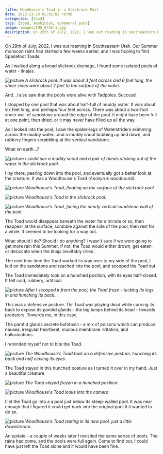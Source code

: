 ```yaml
---
title: Woodhouse's Toad in a Slickrock Pool
date: 2022-11-28 02:02:02 +0700
categories: [toad]
tags: [toad, amphibian, ephemeral pool]
image: images/IMG_0726-1.jpg
description: On 29th of July, 2022, I was out roaming in Southeastern Utah. Our Summer monsoon rains had started a few weeks earlier, and I was hoping to find Spadefoot Toads. As I walked along a broad slickrock drainage, I found…
---
```


On 29th of July, 2022, I was out roaming in Southeastern Utah. Our Summer monsoon rains had started a few weeks earlier, and I was hoping to find Spadefoot Toads.

As I walked along a broad slickrock drainage, I found some isolated pools of water - tinajas.

![picture](images/IMG_0809.jpg)
*A slickrock pool. It was about 3 feet across and 6 feet long, the sheer sides were about 2 feet to the surface of the water.*

And...I also saw that the pools were alive with Tadpoles. Success!

I stopped by one pool that was about half-full of muddy water. It was about six feet long, and perhaps four feet across. There was about a two-foot sheer wall of sandstone around the edge of the pool. It might have been full at one point, then dried, or it may never have filled up all the way.

As I looked into the pool, I saw the spider-legs of Waterstriders skimming across the muddy water…and a muddy snout bobbing up and down, and rubbery fingers scrabbling at the vertical sandstone.

What on earth...?

![picture](images/IMG_0672-1.jpg)
*I could see a muddy snout and a pair of hands sticking out of the water in the slickrock pool.*

I lay there, peering down into the pool, and eventually got a better look at the creature. It was a Woodhouse's Toad (_Anaxyrus woodhousii_).

![picture](images/IMG_0685.jpg)
*Woodhouse's Toad, floating on the surface of the slickrock pool*

![picture](images/IMG_0684.jpg)
*Woodhouse's Toad in the slickrock pool.*

![picture](images/IMG_0680_01.jpg)
*Woodhouse's Toad, facing the nearly vertical sandstone wall of the pool*

The Toad would disappear beneath the water for a minute or so, then reappear at the surface, scrabble against the side of the pool, then rest for a while. It seemed to be looking for a way out.

What should I do? Should I do anything? I wasn't sure if we were going to get more rain this Summer. If not, the Toad would either drown, get eaten, or desiccate when the tinaja inevitably dried.

The next time time the Toad worked its way over to my side of the pool, I laid on the sandstone and reached into the pool, and scooped the Toad out.

The Toad immediately took on a hunched position, with its eyes half-closed. It felt cold, rubbery, artificial.

![picture](images/IMG_0712.jpg)
*After I scooped it from the pool, the Toad froze - tucking its legs in and hunching its back.*

This was a defensive posture. Thr Toad was playing dead while curving its back to expose its parotid glands - the big lumps behind its head - towards predators. Towards me, in this case.

The parotid glands secrete bufotoxin - a mix of poisons which can produce nausea, irregular heartbeat, mucous membrane irritation, and hallucinations.

I reminded myself not to bite the Toad.

![picture](images/IMG_0720.jpg)
*The Woodhouse's Toad took on a defensive posture, hunching its back and half closing its eyes.*

The Toad stayed in this hunched posture as I turned it over in my hand. Just a beautiful creature.

![picture](images/IMG_0719.jpg)
*The Toad stayed frozen in a hunched position.*

![picture](images/IMG_0726-1.jpg)
*Woodhouse's Toad looks into the camera*

I let the Toad go into a a pool just below its steep-walled pool. It was near enough that I figured it could get back into the original pool if it wanted to do so.

![picture](images/IMG_0739.jpg)
*Woodhouse's Toad resting in its new pool, just a little downstream.*

An update - a couple of weeks later I revisited the same series of pools. The rains had come, and the pools were full again. Come to find out, I could have just left the Toad alone and it would have been fine.
